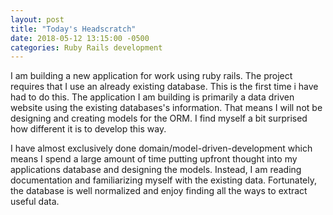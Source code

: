 ```yaml
---
layout: post
title: "Today's Headscratch"
date: 2018-05-12 13:15:00 -0500
categories: Ruby Rails development
---
```


I am building a new application for work using ruby rails. The project requires that I use an already existing database. This is the first time i have had to do this. The application I am building is primarily a data driven website using the existing databases's information. That means I will not be designing and creating models for the ORM. I find myself a bit surprised how different it is to develop this way. 

I have almost exclusively done domain/model-driven-development which means I spend a large amount of time putting upfront thought into my applications database and designing the models. Instead, I am reading documentation and familiarizing myself with the existing data. Fortunately, the database is well normalized and enjoy finding all the ways to extract useful data. 

